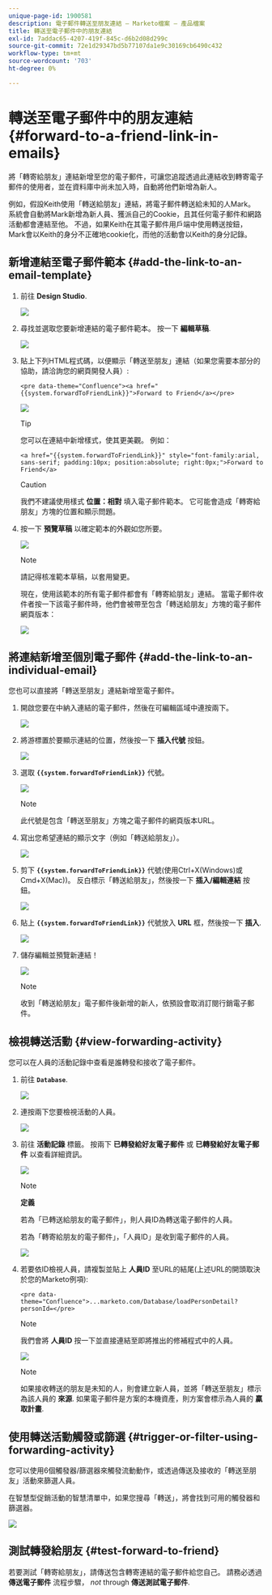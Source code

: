 ```yaml
---
unique-page-id: 1900581
description: 電子郵件轉送至朋友連結 — Marketo檔案 — 產品檔案
title: 轉送至電子郵件中的朋友連結
exl-id: 7addac65-4207-419f-845c-d6b2d08d299c
source-git-commit: 72e1d29347bd5b77107da1e9c30169cb6490c432
workflow-type: tm+mt
source-wordcount: '703'
ht-degree: 0%

---
```


# 轉送至電子郵件中的朋友連結 {#forward-to-a-friend-link-in-emails}

將「轉寄給朋友」連結新增至您的電子郵件，可讓您追蹤透過此連結收到轉寄電子郵件的使用者，並在資料庫中尚未加入時，自動將他們新增為新人。

例如，假設Keith使用「轉送給朋友」連結，將電子郵件轉送給未知的人Mark。 系統會自動將Mark新增為新人員、獲派自己的Cookie，且其任何電子郵件和網路活動都會連結至他。 不過，如果Keith在其電子郵件用戶端中使用轉送按鈕，Mark會以Keith的身分不正確地cookie化，而他的活動會以Keith的身分記錄。

## 新增連結至電子郵件範本 {#add-the-link-to-an-email-template}

1. 前往 **Design Studio**.

   ![](assets/one-8.png)

1. 尋找並選取您要新增連結的電子郵件範本。 按一下 **編輯草稿**.

   ![](assets/two-7.png)

1. 貼上下列HTML程式碼，以便顯示「轉送至朋友」連結（如果您需要本部分的協助，請洽詢您的網頁開發人員）:

   `<pre data-theme="Confluence"><a href="{{system.forwardToFriendLink}}">Forward to Friend</a></pre>`

   ![](assets/three-7.png)

   >[!TIP]
   >
   >
   >您可以在連結中新增樣式，使其更美觀。 例如：
   >
   >`<a href="{{system.forwardToFriendLink}}" style="font-family:arial, sans-serif; padding:10px; position:absolute; right:0px;">Forward to Friend</a>`

   >[!CAUTION]
   >
   >我們不建議使用樣式 **位置：相對** 填入電子郵件範本。 它可能會造成「轉寄給朋友」方塊的位置和顯示問題。

1. 按一下 **預覽草稿** 以確定範本的外觀如您所要。

   ![](assets/four-5.png)

   >[!NOTE]
   >
   >請記得核准範本草稿，以套用變更。

   現在，使用該範本的所有電子郵件都會有「轉寄給朋友」連結。 當電子郵件收件者按一下該電子郵件時，他們會被帶至包含「轉送給朋友」方塊的電子郵件網頁版本：

   ![](assets/f2afbox.png)

## 將連結新增至個別電子郵件 {#add-the-link-to-an-individual-email}

您也可以直接將「轉送至朋友」連結新增至電子郵件。

1. 開啟您要在中納入連結的電子郵件，然後在可編輯區域中連按兩下。

   ![](assets/five-4.png)

1. 將游標置於要顯示連結的位置，然後按一下 **插入代號** 按鈕。

   ![](assets/six-2.png)

1. 選取 **`{{system.forwardToFriendLink}}`** 代號。

   ![](assets/seven-1.png)

   >[!NOTE]
   >
   >此代號是包含「轉送至朋友」方塊之電子郵件的網頁版本URL。

1. 寫出您希望連結的顯示文字（例如「轉送給朋友」）。

   ![](assets/seven-1.png)

1. 剪下 **`{{system.forwardToFriendLink}}`** 代號(使用Ctrl+X(Windows)或Cmd+X(Mac))。 反白標示「轉送給朋友」，然後按一下 **插入/編輯連結** 按鈕。

   ![](assets/eight-1.png)

1. 貼上 **`{{system.forwardToFriendLink}}`** 代號放入 **URL** 框，然後按一下 **插入**.

   ![](assets/nine.png)

1. 儲存編輯並預覽新連結！

   ![](assets/ten-1.png)

   >[!NOTE]
   >
   >收到「轉送給朋友」電子郵件後新增的新人，依預設會取消訂閱行銷電子郵件。

## 檢視轉送活動 {#view-forwarding-activity}

您可以在人員的活動記錄中查看是誰轉發和接收了電子郵件。

1. 前往 **`Database`**.

   ![](assets/db.png)

1. 連按兩下您要檢視活動的人員。

   ![](assets/fourteen.png)

1. 前往 **活動記錄** 標籤。 按兩下 **已轉發給好友電子郵件** 或 **已轉發給好友電子郵件** 以查看詳細資訊。

   ![](assets/fifteen.png)

   >[!NOTE]
   >
   >**定義**
   >
   >若為「已轉送給朋友的電子郵件」，則人員ID為轉送電子郵件的人員。
   >
   >若為「轉寄給朋友的電子郵件」，「人員ID」是收到電子郵件的人員。

   ![](assets/sixteen.png)

1. 若要依ID檢視人員，請複製並貼上 **人員ID** 至URL的結尾(上述URL的開頭取決於您的Marketo例項):

   `<pre data-theme="Confluence">...marketo.com/Database/loadPersonDetail?personId=</pre>`

   >[!NOTE]
   >
   >我們會將 **人員ID** 按一下並直接連結至即將推出的修補程式中的人員。

   ![](assets/seventeen.png)

   >[!NOTE]
   >
   >如果接收轉送的朋友是未知的人，則會建立新人員，並將「轉送至朋友」標示為該人員的 **來源**.
   >如果電子郵件是方案的本機資產，則方案會標示為人員的 **贏取計畫**.

## 使用轉送活動觸發或篩選 {#trigger-or-filter-using-forwarding-activity}

您可以使用6個觸發器/篩選器來觸發流動動作，或透過傳送及接收的「轉送至朋友」活動來篩選人員。

在智慧型促銷活動的智慧清單中，如果您搜尋「轉送」，將會找到可用的觸發器和篩選器。

![](assets/nineteen.png)

## 測試轉發給朋友 {#test-forward-to-friend}

若要測試「轉寄給朋友」，請傳送包含轉寄連結的電子郵件給您自己。 請務必透過 **傳送電子郵件** 流程步驟， *not* through **傳送測試電子郵件**.
